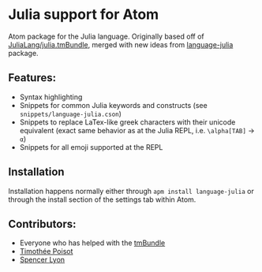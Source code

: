 # Julia support for Atom

Atom package for the Julia language. Originally based off of [JuliaLang/julia.tmBundle](https://github.com/JuliaLang/Julia.tmbundle), merged with new ideas from  [language-julia](https://github.com/tpoisot/language-julia/blob/master/README.md) package.

## Features:

- Syntax highlighting
- Snippets for common Julia keywords and constructs (see `snippets/language-julia.cson`)
- Snippets to replace LaTex-like greek characters with their unicode equivalent (exact same behavior as at the Julia REPL, i.e. `\alpha[TAB]` → `α`)
- Snippets for all emoji supported at the REPL

## Installation

Installation happens normally either through `apm install language-julia` or through the install section of the settings tab within Atom.

## Contributors:

- Everyone who has helped with the [tmBundle](https://github.com/JuliaLang/Julia.tmbundle)
- [Timothée Poisot](mailto:tim@poisotlab.io "tim@poisotlab.io")
- [Spencer Lyon](mailto:spencer.lyon@stern.nyu.edu "spencer.lyon@stern.nyu.edu")

